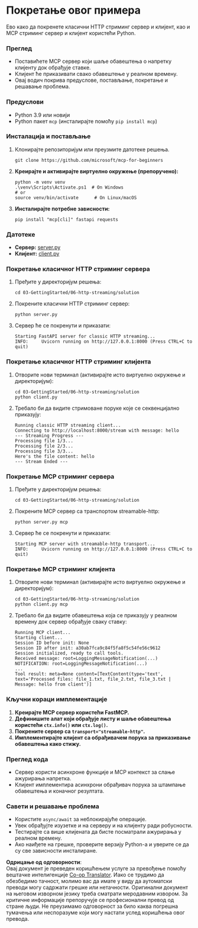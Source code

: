 <!--
CO_OP_TRANSLATOR_METADATA:
{
  "original_hash": "67ecbca6a060477ded3e13ddbeba64f7",
  "translation_date": "2025-08-18T21:48:57+00:00",
  "source_file": "03-GettingStarted/06-http-streaming/solution/python/README.md",
  "language_code": "sr"
}
-->
# Покретање овог примера

Ево како да покренете класични HTTP стриминг сервер и клијент, као и MCP стриминг сервер и клијент користећи Python.

### Преглед

- Поставићете MCP сервер који шаље обавештења о напретку клијенту док обрађује ставке.
- Клијент ће приказивати свако обавештење у реалном времену.
- Овај водич покрива предуслове, постављање, покретање и решавање проблема.

### Предуслови

- Python 3.9 или новији
- Python пакет `mcp` (инсталирајте помоћу `pip install mcp`)

### Инсталација и постављање

1. Клонирајте репозиторијум или преузмите датотеке решења.

   ```pwsh
   git clone https://github.com/microsoft/mcp-for-beginners
   ```

1. **Креирајте и активирајте виртуелно окружење (препоручено):**

   ```pwsh
   python -m venv venv
   .\venv\Scripts\Activate.ps1  # On Windows
   # or
   source venv/bin/activate      # On Linux/macOS
   ```

1. **Инсталирајте потребне зависности:**

   ```pwsh
   pip install "mcp[cli]" fastapi requests
   ```

### Датотеке

- **Сервер:** [server.py](../../../../../../03-GettingStarted/06-http-streaming/solution/python/server.py)
- **Клијент:** [client.py](../../../../../../03-GettingStarted/06-http-streaming/solution/python/client.py)

### Покретање класичног HTTP стриминг сервера

1. Пређите у директоријум решења:

   ```pwsh
   cd 03-GettingStarted/06-http-streaming/solution
   ```

2. Покрените класични HTTP стриминг сервер:

   ```pwsh
   python server.py
   ```

3. Сервер ће се покренути и приказати:

   ```
   Starting FastAPI server for classic HTTP streaming...
   INFO:     Uvicorn running on http://127.0.0.1:8000 (Press CTRL+C to quit)
   ```

### Покретање класичног HTTP стриминг клијента

1. Отворите нови терминал (активирајте исто виртуелно окружење и директоријум):

   ```pwsh
   cd 03-GettingStarted/06-http-streaming/solution
   python client.py
   ```

2. Требало би да видите стримоване поруке које се секвенцијално приказују:

   ```text
   Running classic HTTP streaming client...
   Connecting to http://localhost:8000/stream with message: hello
   --- Streaming Progress ---
   Processing file 1/3...
   Processing file 2/3...
   Processing file 3/3...
   Here's the file content: hello
   --- Stream Ended ---
   ```

### Покретање MCP стриминг сервера

1. Пређите у директоријум решења:
   ```pwsh
   cd 03-GettingStarted/06-http-streaming/solution
   ```
2. Покрените MCP сервер са транспортом streamable-http:
   ```pwsh
   python server.py mcp
   ```
3. Сервер ће се покренути и приказати:
   ```
   Starting MCP server with streamable-http transport...
   INFO:     Uvicorn running on http://127.0.0.1:8000 (Press CTRL+C to quit)
   ```

### Покретање MCP стриминг клијента

1. Отворите нови терминал (активирајте исто виртуелно окружење и директоријум):
   ```pwsh
   cd 03-GettingStarted/06-http-streaming/solution
   python client.py mcp
   ```
2. Требало би да видите обавештења која се приказују у реалном времену док сервер обрађује сваку ставку:
   ```
   Running MCP client...
   Starting client...
   Session ID before init: None
   Session ID after init: a30ab7fca9c84f5fa8f5c54fe56c9612
   Session initialized, ready to call tools.
   Received message: root=LoggingMessageNotification(...)
   NOTIFICATION: root=LoggingMessageNotification(...)
   ...
   Tool result: meta=None content=[TextContent(type='text', text='Processed files: file_1.txt, file_2.txt, file_3.txt | Message: hello from client')]
   ```

### Кључни кораци имплементације

1. **Креирајте MCP сервер користећи FastMCP.**
2. **Дефинишите алат који обрађује листу и шаље обавештења користећи `ctx.info()` или `ctx.log()`.**
3. **Покрените сервер са `transport="streamable-http"`.**
4. **Имплементирајте клијент са обрађивачем порука за приказивање обавештења како стижу.**

### Преглед кода
- Сервер користи асинхроне функције и MCP контекст за слање ажурирања напретка.
- Клијент имплементира асинхрони обрађивач порука за штампање обавештења и коначног резултата.

### Савети и решавање проблема

- Користите `async/await` за неблокирајуће операције.
- Увек обрађујте изузетке и на серверу и на клијенту ради робусности.
- Тестирајте са више клијената да бисте посматрали ажурирања у реалном времену.
- Ако наиђете на грешке, проверите верзију Python-а и уверите се да су све зависности инсталиране.

**Одрицање од одговорности**:  
Овај документ је преведен коришћењем услуге за превођење помоћу вештачке интелигенције [Co-op Translator](https://github.com/Azure/co-op-translator). Иако се трудимо да обезбедимо тачност, молимо вас да имате у виду да аутоматски преводи могу садржати грешке или нетачности. Оригинални документ на његовом изворном језику треба сматрати меродавним извором. За критичне информације препоручује се професионални превод од стране људи. Не преузимамо одговорност за било каква погрешна тумачења или неспоразуме који могу настати услед коришћења овог превода.